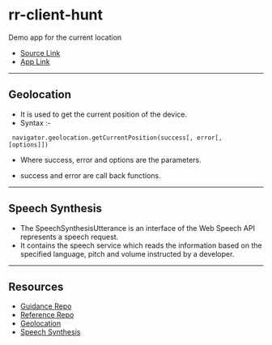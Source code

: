# rr-client-hunt
Demo app for the current location

- [Source Link](https://github.com/Rajeshwari-Rudra/rr-client-hunt)
- [App Link](https://rajeshwari-rudra.github.io/rr-client-hunt/)
----------------------
## Geolocation
- It is used to get the current position of the device.
- Syntax :-
```
 navigator.geolocation.getCurrentPosition(success[, error[, [options]])
```
- Where success, error and options are the parameters.
* success and error are call back functions.
----------
## Speech Synthesis
* The SpeechSynthesisUtterance is an interface of the Web Speech API represents a speech request. 
* It contains the speech service which reads the information based on the specified language, pitch and volume instructed by a developer.
------------------
## Resources
- [Guidance Repo](https://github.com/denisecase/proof-of-concept-hunt)
- [Reference Repo](https://github.com/sudheera96/sc-client-hunt)
- [Geolocation](https://developer.mozilla.org/en-US/docs/Web/API/Geolocation/getCurrentPosition)
- [Speech Synthesis](https://developer.mozilla.org/en-US/docs/Web/API/SpeechSynthesisUtterance)
